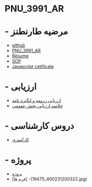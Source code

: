 # PNU_3991_AR
# - مرضیه طارنطنز
  - [github](https://github.com/marziyehtarnatanz)
  - [PNU_3991_AR](https://github.com/marziyehtarnatanz/PNU_3991_AR)
  - [Resume](MyResume.pdf)
  - [SOP](SOP_.pdf)
  - [Javascript cetificate](html.pdf)
# - ارزیابی
  - [ارزیابی رزومه و انگیزه نامه](XX_GeneralSection_CheckList_AR_3991.pdf)
  - [خلاصه ارزیابی بخش عمومی](XX_GeneralSection_CheckList_AR_39911.pdf)
# - دروس کارشناسی
  - [کارآموزی](1322029--29.compressed.pdf)
# - پروژه
  - [پروژه](chat.zip)
  - [فرم ها]
  -(400231200322_19475.jpg)
